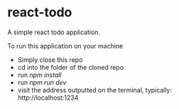 # react-todo

A simple react todo application.

To run this application on your machine

- Simply close this repo
- cd into the folder of the cloned repo
- run _npm install_
- run _npm run dev_
- visit the address outputted on the terminal, typically: http://localhost:1234

